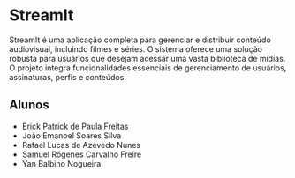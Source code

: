 # StreamIt
StreamIt é uma aplicação completa para gerenciar e distribuir conteúdo audiovisual, incluindo filmes e séries. O sistema oferece uma solução robusta para usuários que desejam acessar uma vasta biblioteca de mídias. O projeto integra funcionalidades essenciais de gerenciamento de usuários, assinaturas, perfis e conteúdos.

## Alunos
- Erick Patrick de Paula Freitas
- João Emanoel Soares Silva 
- Rafael Lucas de Azevedo Nunes
- Samuel Rógenes Carvalho Freire
- Yan Balbino Nogueira
